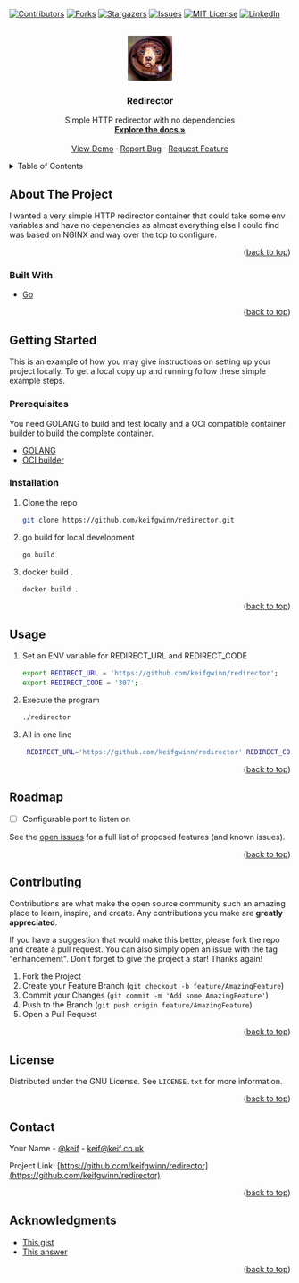 <div id="top"></div>
<!--
*** Thanks for checking out the Best-README-Template. If you have a suggestion
*** that would make this better, please fork the repo and create a pull request
*** or simply open an issue with the tag "enhancement".
*** Don't forget to give the project a star!
*** Thanks again! Now go create something AMAZING! :D
-->



<!-- PROJECT SHIELDS -->
<!--
*** I'm using markdown "reference style" links for readability.
*** Reference links are enclosed in brackets [ ] instead of parentheses ( ).
*** See the bottom of this document for the declaration of the reference variables
*** for contributors-url, forks-url, etc. This is an optional, concise syntax you may use.
*** https://www.markdownguide.org/basic-syntax/#reference-style-links
-->
[![Contributors][contributors-shield]][contributors-url]
[![Forks][forks-shield]][forks-url]
[![Stargazers][stars-shield]][stars-url]
[![Issues][issues-shield]][issues-url]
[![MIT License][license-shield]][license-url]
[![LinkedIn][linkedin-shield]][linkedin-url]

<!-- PROJECT LOGO -->
<br />
<div align="center">
  <a href="https://github.com/keifgwinn/redirector">
    <img src="images/logo.jpg" alt="Logo" width="80" height="80">
  </a>

<h3 align="center">Redirector</h3>

  <p align="center">
    Simple HTTP redirector with no dependencies
    <br />
    <a href="https://github.com/keifgwinn/redirector"><strong>Explore the docs »</strong></a>
    <br />
    <br />
    <a href="https://github.com/keifgwinn/redirector">View Demo</a>
    ·
    <a href="https://github.com/keifgwinn/redirector/issues">Report Bug</a>
    ·
    <a href="https://github.com/keifgwinn/redirector/issues">Request Feature</a>
  </p>
</div>



<!-- TABLE OF CONTENTS -->
<details>
  <summary>Table of Contents</summary>
  <ol>
    <li>
      <a href="#about-the-project">About The Project</a>
      <ul>
        <li><a href="#built-with">Built With go and coker</a></li>
      </ul>
    </li>
    <li>
      <a href="#getting-started">Getting Started</a>
      <ul>
        <li><a href="#prerequisites">Prerequisites</a></li>
        <li><a href="#installation">Installation</a></li>
      </ul>
    </li>
    <li><a href="#usage">Usage</a></li>
    <li><a href="#roadmap">Roadmap</a></li>
    <li><a href="#contributing">Contributing</a></li>
    <li><a href="#license">License</a></li>
    <li><a href="#contact">Contact</a></li>
    <li><a href="#acknowledgments">Acknowledgments</a></li>
  </ol>
</details>



<!-- ABOUT THE PROJECT -->
## About The Project

I wanted a very simple HTTP redirector container that could take some env variables and have no depenencies as almost everything else I could find was based on NGINX and way over the top to configure.
<p align="right">(<a href="#top">back to top</a>)</p>



### Built With

* [Go](https://go.dev/)


<p align="right">(<a href="#top">back to top</a>)</p>



<!-- GETTING STARTED -->
## Getting Started

This is an example of how you may give instructions on setting up your project locally.
To get a local copy up and running follow these simple example steps.

### Prerequisites

You need GOLANG to build and test locally and a OCI compatible container builder to build the complete container.

* [GOLANG](https://go.dev/doc/tutorial/getting-started) 
* [OCI builder](https://projectatomic.io/blog/2018/03/the-many-ways-to-build-oci-images/) 

### Installation

1. Clone the repo
   ```sh
   git clone https://github.com/keifgwinn/redirector.git
   ```
2. go build for local development
   ```sh
   go build
   ```
3. docker build .
   ```sh
   docker build .
   ```   

<p align="right">(<a href="#top">back to top</a>)</p>

<!-- USAGE EXAMPLES -->
## Usage
1. Set an ENV variable for REDIRECT_URL and REDIRECT_CODE
   ```sh
   export REDIRECT_URL = 'https://github.com/keifgwinn/redirector';
   export REDIRECT_CODE = '307';
   ```

2. Execute the program
 
   ```sh
   ./redirector
   ```

3. All in one line 
   ```sh
    REDIRECT_URL='https://github.com/keifgwinn/redirector' REDIRECT_CODE=307 ./redirector
   ```

<p align="right">(<a href="#top">back to top</a>)</p>


<!-- ROADMAP -->
## Roadmap

- [ ] Configurable port to listen on

See the [open issues](https://github.com/keifgwinn/redirector/issues) for a full list of proposed features (and known issues).

<p align="right">(<a href="#top">back to top</a>)</p>


<!-- CONTRIBUTING -->
## Contributing

Contributions are what make the open source community such an amazing place to learn, inspire, and create. Any contributions you make are **greatly appreciated**.

If you have a suggestion that would make this better, please fork the repo and create a pull request. You can also simply open an issue with the tag "enhancement".
Don't forget to give the project a star! Thanks again!

1. Fork the Project
2. Create your Feature Branch (`git checkout -b feature/AmazingFeature`)
3. Commit your Changes (`git commit -m 'Add some AmazingFeature'`)
4. Push to the Branch (`git push origin feature/AmazingFeature`)
5. Open a Pull Request

<p align="right">(<a href="#top">back to top</a>)</p>

<!-- LICENSE -->
## License

Distributed under the GNU License. See `LICENSE.txt` for more information.

<p align="right">(<a href="#top">back to top</a>)</p>



<!-- CONTACT -->
## Contact

Your Name - [@keif](https://twitter.com/keif) - keif@keif.co.uk

Project Link: [https://github.com/keifgwinn/redirector](https://github.com/keifgwinn/redirector)

<p align="right">(<a href="#top">back to top</a>)</p>



<!-- ACKNOWLEDGMENTS -->
## Acknowledgments

* [This gist](https://gist.github.com/hSATAC/5343225)
* [This answer](https://codereview.stackexchange.com/a/108670)

<p align="right">(<a href="#top">back to top</a>)</p>

<!-- MARKDOWN LINKS & IMAGES -->
<!-- https://www.markdownguide.org/basic-syntax/#reference-style-links -->
[contributors-shield]: https://img.shields.io/github/contributors/keifgwinn/redirector.svg?style=for-the-badge
[contributors-url]: https://github.com/keifgwinn/redirector/graphs/contributors
[forks-shield]: https://img.shields.io/github/forks/keifgwinn/redirector.svg?style=for-the-badge
[forks-url]: https://github.com/keifgwinn/redirector/network/members
[stars-shield]: https://img.shields.io/github/stars/keifgwinn/redirector.svg?style=for-the-badge
[stars-url]: https://github.com/keifgwinn/redirector/stargazers
[issues-shield]: https://img.shields.io/github/issues/keifgwinn/redirector.svg?style=for-the-badge
[issues-url]: https://github.com/keifgwinn/redirector/issues
[license-shield]: https://img.shields.io/github/license/keifgwinn/redirector.svg?style=for-the-badge
[license-url]: https://github.com/keifgwinn/redirector/blob/master/LICENSE.txt
[linkedin-shield]: https://img.shields.io/badge/-LinkedIn-black.svg?style=for-the-badge&logo=linkedin&colorB=555
[linkedin-url]: https://linkedin.com/in/keifgwinn
[product-screenshot]: images/screenshot.png